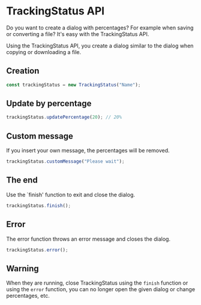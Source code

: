 # TrackingStatus API

Do you want to create a dialog with percentages? For example when saving or converting a file? It's easy with the TrackingStatus API.

Using the TrackingStatus API, you create a dialog similar to the dialog when copying or downloading a file.

## Creation

```javascript
const trackingStatus = new TrackingStatus("Name");
```

## Update by percentage

```javascript
trackingStatus.updatePercentage(20); // 20%
```

## Custom message

If you insert your own message, the percentages will be removed.

```javascript
trackingStatus.customMessage("Please wait");
```

## The end

Use the `finish' function to exit and close the dialog.

```javascript
trackingStatus.finish();
```

## Error

The error function throws an error message and closes the dialog.

```javascript
trackingStatus.error();
```

## Warning

When they are running, close TrackingStatus using the `finish` function or using the `error` function, you can no longer open the given dialog or change percentages, etc.

